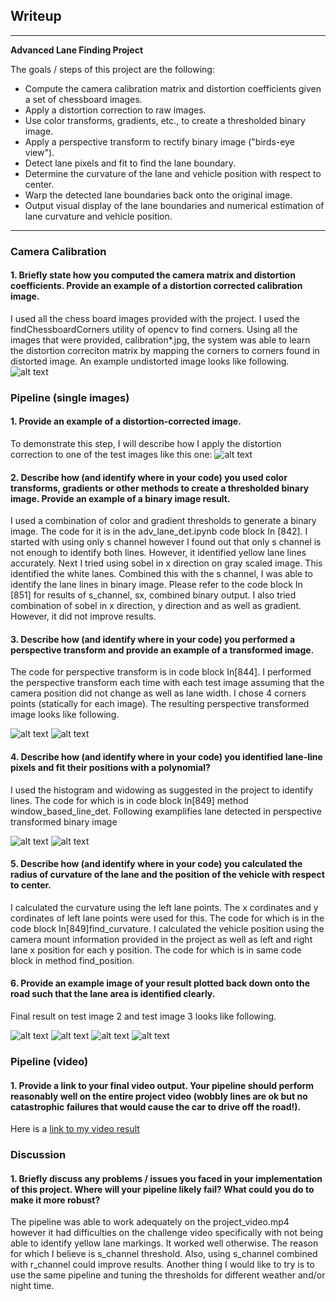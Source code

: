## Writeup
---

**Advanced Lane Finding Project**

The goals / steps of this project are the following:

* Compute the camera calibration matrix and distortion coefficients given a set of chessboard images.
* Apply a distortion correction to raw images.
* Use color transforms, gradients, etc., to create a thresholded binary image.
* Apply a perspective transform to rectify binary image ("birds-eye view").
* Detect lane pixels and fit to find the lane boundary.
* Determine the curvature of the lane and vehicle position with respect to center.
* Warp the detected lane boundaries back onto the original image.
* Output visual display of the lane boundaries and numerical estimation of lane curvature and vehicle position.

[//]: # (Image References)

[image0]: ./output_undistorted_calib1.png
[image1]: ./test_images/test2.jpg "Test2 Original image"
[image2]: ./output_images/test2_calib.jpg "Test2 calibrated"
[image3]: ./output_images/test2_persped.jpg "Test2 Perspective"
[image4]: ./output_images/test2_thresholded_persped.jpg "Test2 thresholded perspectived"
[image5]: ./output_images/test2_final.jpg "Test6 final"
[image6]: ./test_images/test6.jpg "Test6 Original image"
[image7]: ./output_images/test6_calib.jpg "Test6 calibrated"
[image8]: ./output_images/test6_persped.jpg "Test6 Perspective"
[image9]: ./output_images/test6_thresholded_persped.jpg "Test6 thresholded perspectived"
[image10]: ./output_images/test6_final.jpg "Test6 final"

---
### Camera Calibration

#### 1. Briefly state how you computed the camera matrix and distortion coefficients. Provide an example of a distortion corrected calibration image.

I used all the chess board images provided with the project. I used the findChessboardCorners utility of opencv to find corners. Using all the images that were provided, calibration\*.jpg, the system was able to learn the distortion correciton matrix by mapping the corners to corners found in distorted image. An example undistorted image looks like following.
![alt text][image0]

### Pipeline (single images)

#### 1. Provide an example of a distortion-corrected image.

To demonstrate this step, I will describe how I apply the distortion correction to one of the test images like this one:
![alt text][image0]

#### 2. Describe how (and identify where in your code) you used color transforms, gradients or other methods to create a thresholded binary image.  Provide an example of a binary image result.

I used a combination of color and gradient thresholds to generate a binary image. The code for it is in the adv_lane_det.ipynb code block In [842]. I started with using only s channel however I found out that only s channel is not enough to identify both lines. However, it identified yellow lane lines accurately. Next I tried using sobel in x direction on gray scaled image. This identified the white lanes. Combined this with the s channel, I was able to identify the lane lines in binary image. Please refer to the code block In [851] for results of s_channel, sx, combined binary output.
I also tried combination of sobel in x direction, y direction and as well as gradient. However, it did not improve results.

#### 3. Describe how (and identify where in your code) you performed a perspective transform and provide an example of a transformed image.
The code for perspective transform is in code block In[844]. I performed the perspective transform each time with each test image assuming that the camera position did not change as well as lane width. I chose 4 corners points (statically for each image). The resulting perspective transformed image looks like following.

![alt text][image1]
![alt text][image3]

#### 4. Describe how (and identify where in your code) you identified lane-line pixels and fit their positions with a polynomial?

I used the histogram and widowing as suggested in the project to identify lines. The code for which is in code block In[849] method window_based_line_det. Following examplifies lane detected in perspective transformed binary image

![alt text][image1]
![alt text][image4]

#### 5. Describe how (and identify where in your code) you calculated the radius of curvature of the lane and the position of the vehicle with respect to center.

I calculated the curvature using the left lane points. The x cordinates and y cordinates of left lane points were used for this. The code for which is in the code block In[849]find_curvature. I calculated the vehicle position using the camera mount information provided in the project as well as left and right lane x position for each y position. The code for which is in same code block in method find_position.

#### 6. Provide an example image of your result plotted back down onto the road such that the lane area is identified clearly.

Final result on test image 2 and test image 3 looks like following.

![alt text][image2]
![alt text][image5]
![alt text][image6]
![alt text][image10]

### Pipeline (video)

#### 1. Provide a link to your final video output.  Your pipeline should perform reasonably well on the entire project video (wobbly lines are ok but no catastrophic failures that would cause the car to drive off the road!).

Here is a [link to my video result](./project_video_output.mp4)

### Discussion

#### 1. Briefly discuss any problems / issues you faced in your implementation of this project.  Where will your pipeline likely fail?  What could you do to make it more robust?

The pipeline was able to work adequately on the project_video.mp4 however it had difficulties on the challenge video specifically with not being able to identify yellow lane markings. It worked well otherwise. The reason for which I believe is s_channel threshold. Also, using s_channel combined with r_channel could improve results. Another thing I would like to try is to use the same pipeline and tuning the thresholds for different weather and/or night time.
